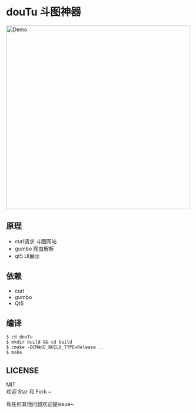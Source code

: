 # douTu 斗图神器
  
  <img src="screenshot/doutu.webp" title="Logo"  width="500"  alt="Demo" />

## 原理  
  
- curl请求 斗图网站  
- gumbo 爬虫解析  
- qt5 UI展示  

## 依赖  
  
- curl  
- gumbo  
- Qt5  
  
## 编译  
  
````shell script
$ cd douTu
$ mkdir build && cd build
$ cmake -DCMAKE_BUILD_TYPE=Release ..
$ make
````

## LICENSE  
  
MIT  
欢迎 Star 和 Fork ~  

有任何其他问题欢迎提issue~
